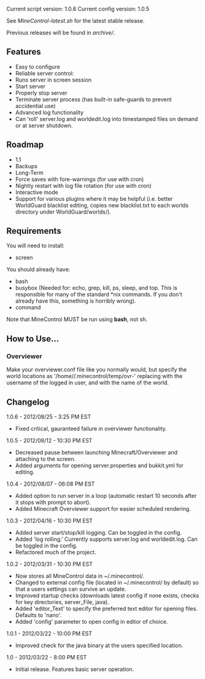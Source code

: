 Current script version: 1.0.6
Current config version: 1.0.5

See *MineControl-latest.sh* for the latest stable release.

Previous releases will be found in *archive/*.

## Features ##

* Easy to configure
* Reliable server control:
 * Runs server in screen session
 * Start server
 * Properly stop server
 * Terminate server process (has built-in safe-guards to prevent accidential use)
* Advanced log functionality
 * Can 'roll' server.log and worldedit.log into timestamped files on demand or at server shutdown.

## Roadmap ##
* 1.1
 * Backups
* Long-Term
 * Force saves with fore-warnings (for use with cron)
 * Nightly restart with log file rotation (for use with cron)
 * Interactive mode
 * Support for various plugins where it may be helpful (i.e. better WorldGuard blacklist editing, copies new blacklist.txt to each worlds directory under WorldGuard/worlds/).

## Requirements ##

You will need to install:

* screen

You should already have:

* bash
* busybox (Needed for: echo, grep, kill, ps, sleep, and top. This is responsible for many of the standard *nix commands. If you don't already have this, something is horribly wrong).
* command

Note that MineControl MUST be run using **bash**, not sh.

## How to Use... ##
### Overviewer ###
Make your overviewer.conf file like you normally would, but specify the world locations as '/home/<linux user>/.minecontrol/temp/ovr-<worldname>' replacing <linux user> with the username of the logged in user, and <worldname> with the name of the world.

## Changelog ##
1.0.6 - 2012/08/25 - 3:25 PM EST

* Fixed critical, gauranteed failure in overviewer functionality.

1.0.5 - 2012/08/12 - 10:30 PM EST

* Decreased pause between launching Minecraft/Overviewer and attaching to the screen.
* Added arguments for opening server.properties and bukkit.yml for editing.

1.0.4 - 2012/08/07 - 06:08 PM EST

* Added option to run server in a loop (automatic restart 10 seconds after it stops with prompt to abort).
* Added Minecraft Overviewer support for easier scheduled rendering.

1.0.3 - 2012/04/16 - 10:30 PM EST

* Added server start/stop/kill logging. Can be toggled in the config.
* Added 'log rolling.' Currently supports server.log and worldedit.log. Can be toggled in the config.
* Refactored much of the project.

1.0.2 - 2012/03/31 - 10:30 PM EST

* Now stores all MineControl data in ~/.minecontrol/.
* Changed to external config file (located in ~/.minecontrol/ by default) so that a users settings can survive an update.
* Improved startup checks (downloads latest config if none exists, checks for key directories, server_File, java).
* Added 'editor_Text' to specify the preferred text editor for opening files. Defaults to 'nano'.
* Added 'config' parameter to open config in editor of choice.

1.0.1 - 2012/03/22 - 10:00 PM EST

* Improved check for the java binary at the users specified location.

1.0 - 2012/03/22 - 8:00 PM EST

* Initial release. Features basic server operation.
